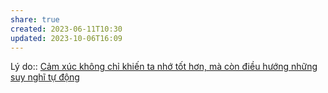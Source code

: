 ```yaml
---
share: true
created: 2023-06-11T10:30
updated: 2023-10-06T16:09
---
```


Lý do:: [Cảm xúc không chỉ khiến ta nhớ tốt hơn, mà còn điều hướng những suy nghĩ tự động](./C%E1%BA%A3m%20x%C3%BAc%20kh%C3%B4ng%20ch%E1%BB%89%20khi%E1%BA%BFn%20ta%20nh%E1%BB%9B%20t%E1%BB%91t%20h%C6%A1n,%20m%C3%A0%20c%C3%B2n%20%C4%91i%E1%BB%81u%20h%C6%B0%E1%BB%9Bng%20nh%E1%BB%AFng%20suy%20ngh%C4%A9%20t%E1%BB%B1%20%C4%91%E1%BB%99ng.md)
